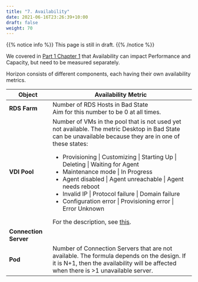```yaml
---
title: "7. Availability"
date: 2021-06-16T23:26:39+10:00
draft: false
weight: 70
---
```


{{% notice info %}}
This page is still in draft.
{{% /notice %}}

We covered in [Part 1 Chapter 1](/operations-management/chapter-1-overview/1.1.8-pillar-process-people/) that Availability can impact Performance and Capacity, but need to be measured separately.

Horizon consists of different components, each having their own availability metrics.

| Object | Availability Metric |
| --- | --- |
| **RDS Farm** | Number of RDS Hosts in Bad State <br />Aim for this number to be 0 at all times.|
| **VDI Pool** | Number of VMs in the pool that is not used yet not available. The metric Desktop in Bad State can be unavailable because they are in one of these states:<br /><ul><li>Provisioning \| Customizing \| Starting Up \| Deleting \| Waiting for Agent<li>Maintenance mode \| In Progress<li>Agent disabled \| Agent unreachable \| Agent needs reboot<li>Invalid IP \| Protocol failure \| Domain failure<li>Configuration error \| Provisioning error \| Error Unknown</ul>For the description, see [this](https://docs.vmware.com/en/VMware-Horizon-7/7.13/horizon-virtual-desktops/GUID-C66AE54D-21A1-41B3-93A6-8D8E7F448451.html).|
| **Connection Server** |  |
| **Pod** | Number of Connection Servers that are not available. The formula depends on the design. If it is N+1, then the availability will be affected when there is >1 unavailable server. |